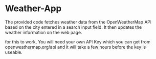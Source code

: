 # Weather-App
The provided code fetches weather data from the OpenWeatherMap API based on the city entered in a search input field. It then updates the weather information on the web page.

for this to work, You will need your own API Key which you can get from openweathermap.org/api and it will take a few hours before the key is useable.
